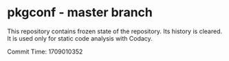 # pkgconf - master branch

This repository contains frozen state of the repository.
Its history is cleared. It is used only for static code
analysis with Codacy.

Commit Time: 1709010352